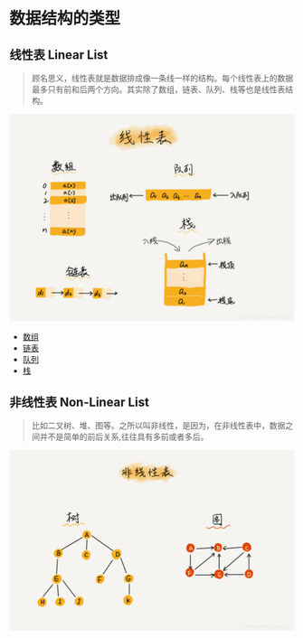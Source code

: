 # 数据结构的类型

## 线性表 Linear List

> 顾名思义，线性表就是数据排成像一条线一样的结构。每个线性表上的数据最多只有前和后两个方向。其实除了数组，链表、队列、栈等也是线性表结构。

![linear list](./../../../images/computer_science/linearlist.png)

- [数组](./foundation/array.md)
- [链表]()
- [队列]()
- [栈]()

## 非线性表 Non-Linear List

> 比如二叉树、堆、图等。之所以叫非线性，是因为，在非线性表中，数据之间并不是简单的前后关系,往往具有多前或者多后。

![nonlinear list](./../../../images/computer_science/nonlinearlist.png)